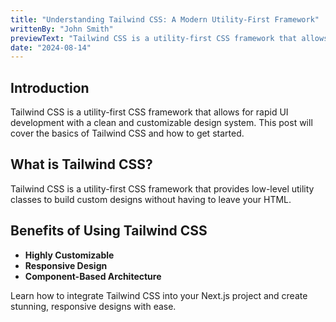 ```yaml
---
title: "Understanding Tailwind CSS: A Modern Utility-First Framework"
writtenBy: "John Smith"
previewText: "Tailwind CSS is a utility-first CSS framework that allows for rapid UI development with a clean and customizable design system."
date: "2024-08-14"
---
```


## Introduction

Tailwind CSS is a utility-first CSS framework that allows for rapid UI development with a clean and customizable design system. This post will cover the basics of Tailwind CSS and how to get started.

## What is Tailwind CSS?

Tailwind CSS is a utility-first CSS framework that provides low-level utility classes to build custom designs without having to leave your HTML.

## Benefits of Using Tailwind CSS

- **Highly Customizable**
- **Responsive Design**
- **Component-Based Architecture**

Learn how to integrate Tailwind CSS into your Next.js project and create stunning, responsive designs with ease.

